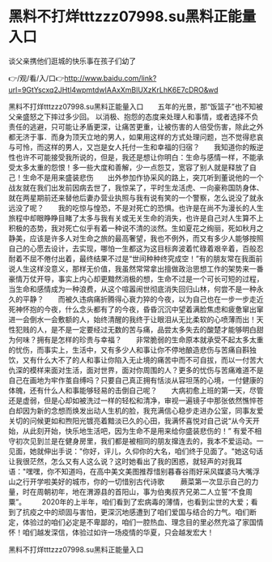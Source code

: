 # 黑料不打烊tttzzz07998.su黑料正能量入口
谈父亲携他们逛城的快乐事在孩子们幼了

👉/观/看/入/口👉http://www.baidu.com/link?url=9GtYscxq2JHtl4wpmtdwIAAxXmBlUXzKrLhK6E7cDRO&wd

黑料不打烊tttzzz07998.su黑料正能量入口　　五年的光景，那“饭篮子”也不知被父亲盛怒之下摔过多少回。
以消极、抱怨的态度来处理人和事情，或者选择不负责任的逃避，只可能让矛盾更深，让痛苦更重，让被伤害的人倍受伤害，除此之外都无济于事．而身为顶天立地的男人，如果用这样的方式处理问题，岂不觉得悲哀与可怜，而这样的男人，又岂是女人托付一生和幸福的归宿？　　我知道你的叛逆性也许不可能接受我所说的，但是，我还是想让你明白：生命与感情一样，不能承受太多太重的怨恨！多一些大度和善解，少一点怨艾，宽容了别人就是释放了自己！生命不是用来盛装悲伤　　出外参加作协采风的路上，突兀听到董说他的一个战友就在我们出发前因病去世了，我惊呆了，平时生龙活虎、一向豪称国防身体、就在两星期前还来替他后妻办营业执照与我有说有笑的一个警察，怎么说没了就永远没了呢？　　我的吃惊与惶恐，不是对死亡的恐惧。也许是在尚不为漫长的人生旅程中却眼睁睁目睹了太多与我有关或无关生命的消失，也许是自己对人生算不上积极的态势，我对死亡似乎有着一种说不清的淡然。生如夏花之绚丽，死如秋月之静美，应该是许多人对生命之旅的最高奢望，我也不例外，而又有多少人能够按照自己的心愿去设计，去实现，哪怕一生都这为这目标奔波着忙碌着艰辛着，百般忍耐着不屈不倦付出着，最终结果不过是“世间种种终究成空！”有的朋友常在我面前说人生这样没意义，那样无价值，我虽然常常拿出擅做政治思想工作的架势来一番豪情万仗开导，事实上内心却更黯然消极的想，生命不过是一个可长可短的过程，当生命和感情成为一种浪费，从这个喧嚣闹世彻底消失回归山林，何尝不是一种永久的平静？　　而被久违病痛折腾得心衰力猝的今夜，以为自己也在一步一步走近死神怀抱的今夜，什么念头都有了的今夜，昏昏沉沉中望着满脸焦虑和疲惫窜出窜进一会倒水一会敷额的人，始终清醒的我终于让眼泪从无比柔软的心喷薄而出！天性犯贱的人，是不是一定要经过无数的苦与痛，品尝太多失去的酸楚才能够明白甜为何味？拥有是怎样的珍贵与幸福？　　非常脆弱的生命原本就承受不起太多太重的忧伤，而事实上，生活中，又有多少人和事让你不停地酿造悲伤与苦痛自斟独饮，又有什么大不了的人和事让你陷入无止境的痛苦中而不可自拔，而以一付苦大仇深的模样来面对生活，面对世界，面对你周围的人？更多的忧伤与苦痛难道不是自己在画地为牢作茧自缚吗？只要自己真正拥有恬淡从容坦荡的心境，一付健康的体魄，还有什么人和事能够轻易的击倒自己呢？　　大病初愈上班的第一天，尽管还是虚弱，但是心却如被洗过一样的轻松和清净，审视一遍镜子中那张依然憔悴苍白却因为新的念想而焕发出动人生机的脸，我充满信心稳步走进办公室，同事友爱关切的问候更如和煦阳光镀亮着黯淡已久的心田，我满怀喜悦对自己说“从今天开始，从此刻开始，快乐地生活吧，因为生命不是用来给你盛装悲伤的！”
有爱不相守初次见到兰是在健身房里，我们都是被相同的朋友撺连去的，我本不爱运动。一见面，她就伸出手说："你好，评儿，久仰你的大名，咱们终于见面了。"她这句话让我很茫然，怎么又有人这么说？这时她看出了我的困惑，就轻声的对我耳语："嘿嘿，你不知道吗，在高中美文美图推荐惜别暮春谷雨好采风媒婆马大嘴浮山之行开学啦美好的城市，你的一切惜别古代诗歌
　　蕨菜第一次显示自己的力量，时在周朝初年，地在渭源县的首阳山，事为伯夷叔齐兄弟二人立誓“不食周粟”。
　　2020年的上半年，咱们看到了宏病毒的薄情，也看到尘世的大爱；看到了抗疫之中的顽固与害怕，更深沉地感遭到了咱们爱国与结合的力气。咱们断定，体验过的咱们必定是不卑鄙的，咱们一腔热血、理念目的里必然充溢了家国情怀！咱们越发深信，体验过如许一场疫情的华夏，只会越发宏大！

黑料不打烊tttzzz07998.su黑料正能量入口
